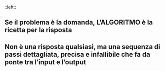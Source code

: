 ::left::
<div class="text-left">

## Se il problema è la domanda, <Alert strong>L’ALGORITMO</Alert> è la ricetta per la risposta

<VSpace space="8"/>

## Non è una risposta qualsiasi, ma una sequenza di passi dettagliata, precisa e infallibile che fa da ponte tra l’input e l’output
</div>
